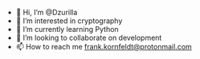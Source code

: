 - 👋 Hi, I’m @Dzurilla
- 👀 I’m interested in cryptography
- 🌱 I’m currently learning Python 
- 💞️ I’m looking to collaborate on development
- 📫 How to reach me frank.kornfeldt@protonmail.com

<!---
Dzurilla/Dzurilla is a ✨ special ✨ repository because its `README.md` (this file) appears on your GitHub profile.
You can click the Preview link to take a look at your changes.
--->
